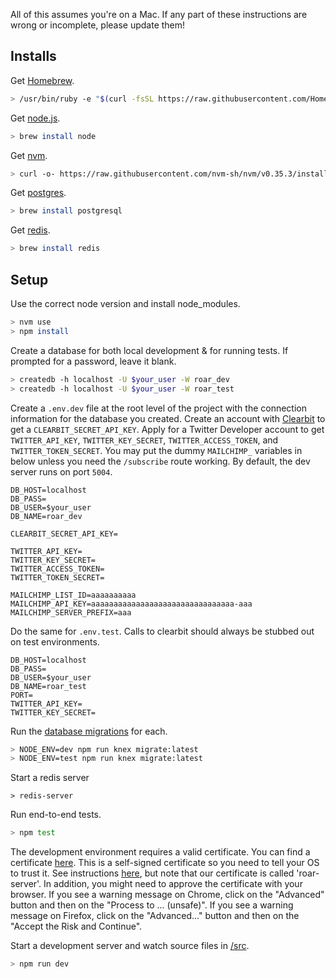 All of this assumes you're on a Mac. If any part of these instructions are wrong or incomplete, please update them!

## Installs

Get [Homebrew](https://brew.sh/).

```bash
> /usr/bin/ruby -e "$(curl -fsSL https://raw.githubusercontent.com/Homebrew/install/master/install)"
```

Get [node.js](https://nodejs.org/en/).

```bash
> brew install node
```

Get [nvm](https://github.com/nvm-sh/nvm).

```bash
> curl -o- https://raw.githubusercontent.com/nvm-sh/nvm/v0.35.3/install.sh | bash
```

Get [postgres](https://www.postgresql.org/).

```bash
> brew install postgresql
```

Get [redis](https://redis.io/).

```bash
> brew install redis
```

## Setup

Use the correct node version and install node_modules.

```bash
> nvm use
> npm install
```

Create a database for both local development & for running tests. If prompted for a password, leave it blank.

```bash
> createdb -h localhost -U $your_user -W roar_dev
> createdb -h localhost -U $your_user -W roar_test
```

Create a `.env.dev` file at the root level of the project with the connection information for the database you created. Create an account with [Clearbit](https://clearbit.com/) to get a `CLEARBIT_SECRET_API_KEY`. Apply for a Twitter Developer account to get `TWITTER_API_KEY`, `TWITTER_KEY_SECRET`, `TWITTER_ACCESS_TOKEN`, and `TWITTER_TOKEN_SECRET`. You may put the dummy `MAILCHIMP_` variables in below unless you need the `/subscribe` route working. By default, the dev server runs on port `5004`.

```
DB_HOST=localhost
DB_PASS=
DB_USER=$your_user
DB_NAME=roar_dev

CLEARBIT_SECRET_API_KEY=

TWITTER_API_KEY=
TWITTER_KEY_SECRET=
TWITTER_ACCESS_TOKEN=
TWITTER_TOKEN_SECRET=

MAILCHIMP_LIST_ID=aaaaaaaaaa
MAILCHIMP_API_KEY=aaaaaaaaaaaaaaaaaaaaaaaaaaaaaaaa-aaa
MAILCHIMP_SERVER_PREFIX=aaa

```

Do the same for `.env.test`. Calls to clearbit should always be stubbed out on test environments.

```
DB_HOST=localhost
DB_PASS=
DB_USER=$your_user
DB_NAME=roar_test
PORT=
TWITTER_API_KEY=
TWITTER_KEY_SECRET=
```

Run the [database migrations](/db/migrations) for each.

```bash
> NODE_ENV=dev npm run knex migrate:latest
> NODE_ENV=test npm run knex migrate:latest
```

Start a redis server

```
> redis-server
```

Run end-to-end tests.

```bash
> npm test
```

The development environment requires a valid certificate. You can find a certificate [here](/certs/localhost.crt). This is a self-signed certificate so you need to tell your OS to trust it. See instructions [here](https://reactpaths.com/how-to-get-https-working-in-localhost-development-environment-f17de34af046#0fc3), but note that our certificate is called 'roar-server'. In addition, you might need to approve the certificate with your browser. If you see a warning message on Chrome, click on the "Advanced" button and then on the "Process to ... (unsafe)". If you see a warning message on Firefox, click on the "Advanced..." button and then on the "Accept the Risk and Continue".

Start a development server and watch source files in [/src](/src).

```bash
> npm run dev
```
